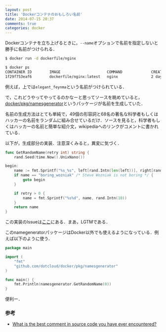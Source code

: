 ```yaml
---
layout: post
title: 'Dockerコンテナのおもしろい名前'
date: 2014-07-15 20:37
comments: true
categories: docker
---
```


Dockerコンテナを立ち上げるときに，`--name`オプションで名前を指定しないと勝手に名前がつけられる．

```bash
$ docker run -d dockerfile/nginx
```

```bash
$ docker ps
CONTAINER ID        IMAGE                     COMMAND             CREATED             STATUS              PORTS               NAMES
1f29f753eaf6        dockerfile/nginx:latest   nginx               2 days ago          Up 11 hours         80/tcp, 443/tcp     elegant_feynma
```

例えば，上では`elegant_feynma`という名前がつけられている．

で，これどうやってやってるのかなーと思ってソースを眺めていると，[docker/pkg/namesgenerator](https://github.com/dotcloud/docker/tree/master/pkg/namesgenerator)というパッケージが名前を生成していた．

名前の生成方法はとても単純で，49個の形容詞と68名の著名な科学者もしくはハッカーの名前をランダムに組み合せているだけ．ソースを見ると，科学者もしくはハッカーの名前と簡単な紹介文，wikipediaへのリンクがコメントに書かれている．

以下が，生成部分の実装．注意深くみると，異変に気づく．

```go
func GetRandomName(retry int) string {
    rand.Seed(time.Now().UnixNano())

begin:
    name := fmt.Sprintf("%s_%s", left[rand.Intn(len(left))], right[rand.Intn(len(right))])
    if name == "boring_wozniak" /* Steve Wozniak is not boring */ {
        goto begin
    }

    if retry > 0 {
        name = fmt.Sprintf("%s%d", name, rand.Intn(10))
    }
    return name
}
```

この実装のIssueは[ここ](https://github.com/dotcloud/docker/pull/4902)にある．まあ，LGTMである．

このnamegeneratorパッケージはDocker以外でも使えるようになっている．例えば以下のように使う．

```go
package main

import (
    "fmt"
    "github.com/dotcloud/docker/pkg/namesgenerator"
)

func main() {
    fmt.Println(namesgenerator.GetRandomName(0))
}    
```

便利ー．

### 参考

- [What is the best comment in source code you have ever encountered?](http://stackoverflow.com/questions/184618/what-is-the-best-comment-in-source-code-you-have-ever-encountered)
